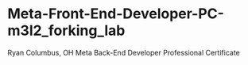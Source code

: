 # Meta-Front-End-Developer-PC-m3l2_forking_lab
Ryan
Columbus, OH
Meta Back-End Developer Professional Certificate